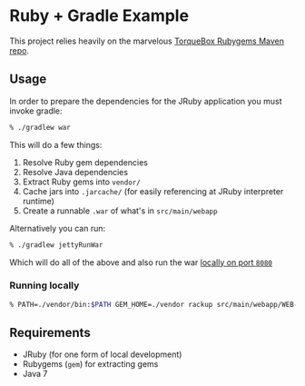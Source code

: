 # Ruby + Gradle Example

This project relies heavily on the marvelous [TorqueBox Rubygems Maven repo](http://rubygems-proxy.torquebox.org/).


## Usage

In order to prepare the dependencies for the JRuby application you must invoke
gradle:

```bash
% ./gradlew war
```

This will do a few things:

 1. Resolve Ruby gem dependencies
 1. Resolve Java dependencies
 1. Extract Ruby gems into `vendor/`
 1. Cache jars into `.jarcache/` (for easily referencing at JRuby interpreter runtime)
 1. Create a runnable `.war` of what's in `src/main/webapp`


Alternatively you can run:

```bash
% ./gradlew jettyRunWar
```

Which will do all of the above and also run the war [locally on port
`8080`](http://localhost:8080/rubygradle)

### Running locally

```bash
% PATH=./vendor/bin:$PATH GEM_HOME=./vendor rackup src/main/webapp/WEB-INF/config.ru
```

## Requirements

 * JRuby (for one form of local development)
 * Rubygems (`gem`) for extracting gems
 * Java 7
